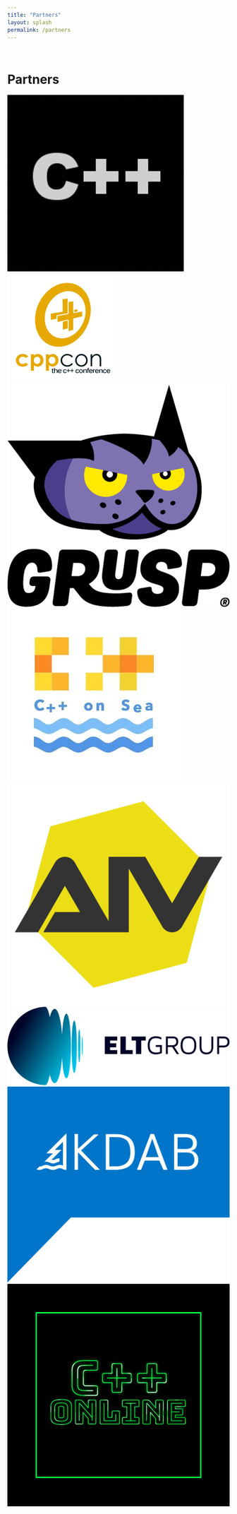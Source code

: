 ```yaml
---
title: "Partners"
layout: splash
permalink: /partners
---
```


<br />

# Partners

<div class="grid-partners">
  <div><a href="https://meetingcpp.com/"><img src="/assets/images/partners/meetingcpp.png" alt="Meeting C++"></a></div>
  <div><a href="https://cppcon.org/"><img src="/assets/images/partners/cppcon.png" alt="CppCon"></a></div>
  <div><a href="https://www.grusp.org/"><img src="/assets/images/partners/grusp.png" alt="Grusp"></a></div>
  <div><a href="https://cpponsea.uk/"><img src="/assets/images/partners/cpp-on-sea.png" alt="C++ on Sea"></a></div>  
  <div><a href="https://www.aiv01.it/"><img src="/assets/images/partners/aiv.png" alt="AIV - Accademia Italiana Videogiochi"></a></div>
  <div><a href="https://www.eltgroup.net/"><img src="/assets/images/partners/elt.png" alt="ELT Group"></a></div>
  <div><a href="https://kdab.com/"><img src="/assets/images/partners/kdab.png" alt="KDAB"></a></div>      
  <div><a href="https://cpponline.uk"><img src="/assets/images/partners/CppOnline.png" alt="CppOnline"></a></div>  
</div>

